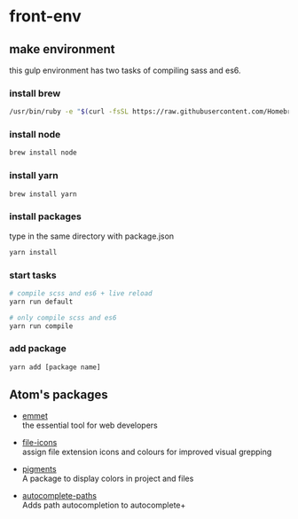 # front-env

## make environment
this gulp environment has two tasks of compiling sass and es6.

### install brew
```bash
/usr/bin/ruby -e "$(curl -fsSL https://raw.githubusercontent.com/Homebrew/install/master/install)"
```

### install node
```bash
brew install node
```

### install yarn
```bash
brew install yarn
```

### install packages
type in the same directory with package.json  
```bash
yarn install
```

### start tasks
```bash
# compile scss and es6 + live reload
yarn run default

# only compile scss and es6
yarn run compile
```

### add package
```bash
yarn add [package name]
```

## Atom's packages
* [emmet](https://atom.io/packages/emmet)  
the essential tool for web developers

* [file-icons](https://atom.io/packages/file-icons)  
assign file extension icons and colours for improved visual grepping

* [pigments](https://atom.io/packages/pigments)  
A package to display colors in project and files

* [autocomplete-paths](https://atom.io/packages/autocomplete-paths)  
Adds path autocompletion to autocomplete+
